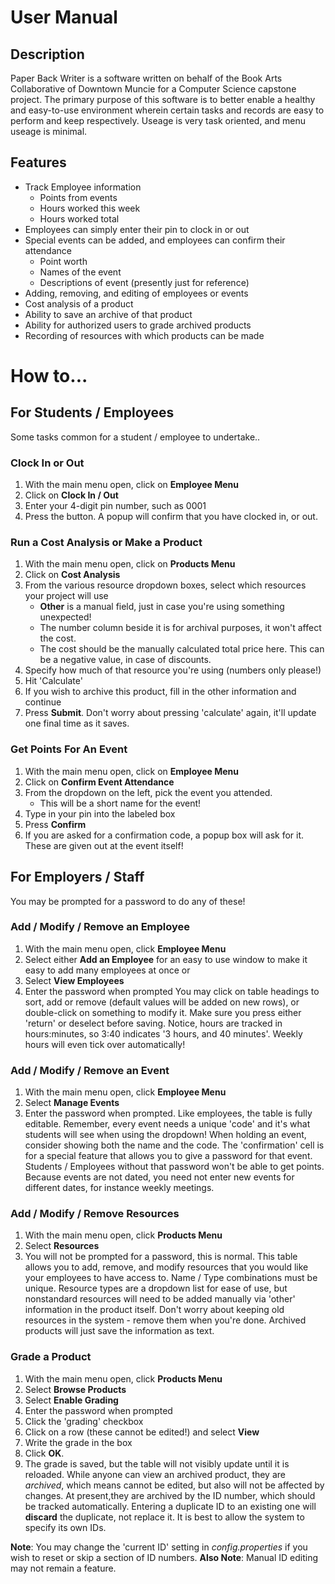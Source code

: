 # User Manual

## **Description**

Paper Back Writer is a software written on behalf of the Book Arts Collaborative of Downtown Muncie for a Computer Science capstone project. The primary purpose of this software is to better enable a healthy and easy-to-use environment wherein certain tasks and records are easy to perform and keep respectively. Useage is very task oriented, and menu useage is minimal.

## **Features**
* Track Employee information
  * Points from events
  * Hours worked this week
  * Hours worked total
* Employees can simply enter their pin to clock in or out
* Special events can be added, and employees can confirm their attendance
  * Point worth
  * Names of the event
  * Descriptions of event (presently just for reference)
* Adding, removing, and editing of employees or events
* Cost analysis of a product
* Ability to save an archive of that product
* Ability for authorized users to grade archived products
* Recording of resources with which products can be made

# How to...

## For Students / Employees
Some tasks common for a student / employee to undertake..

### Clock In or Out
1. With the main menu open, click on **Employee Menu**
1. Click on **Clock In / Out**
1. Enter your 4-digit pin number, such as 0001
1. Press the button. A popup will confirm that you have clocked in, or out.

### Run a Cost Analysis or Make a Product
1. With the main menu open, click on **Products Menu**
1. Click on **Cost Analysis**
1. From the various resource dropdown boxes, select which resources your project will use
	* **Other** is a manual field, just in case you're using something unexpected!
 	* The number column beside it is for archival purposes, it won't affect the cost.
 	* The cost should be the manually calculated total price here. This can be a negative value, in case of discounts.
1. Specify how much of that resource you're using (numbers only please!)
1. Hit 'Calculate'
1. If you wish to archive this product, fill in the other information and continue
1. Press **Submit**. Don't worry about pressing 'calculate' again, it'll update one final time as it saves.

### Get Points For An Event
1. With the main menu open, click on **Employee Menu**
1. Click on **Confirm Event Attendance**
1. From the dropdown on the left, pick the event you attended.
	* This will be a short name for the event!
1. Type in your pin into the labeled box
1. Press **Confirm**
1. If you are asked for a confirmation code, a popup box will ask for it. These are given out at the event itself!

## For Employers / Staff
You may be prompted for a password to do any of these!

### Add / Modify / Remove an Employee
1. With the main menu open, click **Employee Menu**
1. Select either **Add an Employee** for an easy to use window to make it easy to add many employees at once or
1. Select **View Employees**
1. Enter the password when prompted
You may click on table headings to sort, add or remove (default values will be added on new rows), or double-click on something to modify it. Make sure you press either 'return' or deselect before saving. Notice, hours are tracked in hours:minutes, so 3:40 indicates '3 hours, and 40 minutes'. Weekly hours will even tick over automatically!

### Add / Modify / Remove an Event
1. With the main menu open, click **Employee Menu**
1. Select **Manage Events**
1. Enter the password when prompted.
Like employees, the table is fully editable. Remember, every event needs a unique 'code' and it's what students will see when using the dropdown! When holding an event, consider showing both the name and the code. The 'confirmation' cell is for a special feature that allows you to give a password for that event. Students / Employees without that password won't be able to get points. Because events are not dated, you need not enter new events for different dates, for instance weekly meetings.

### Add / Modify / Remove Resources
1. With the main menu open, click **Products Menu**
1. Select **Resources**
1. You will not be prompted for a password, this is normal.
This table allows you to add, remove, and modify resources that you would like your employees to have access to. Name / Type combinations must be unique. Resource types are a dropdown list for ease of use, but nonstandard resources will need to be added manually via 'other' information in the product itself. Don't worry about keeping old resources in the system - remove them when you're done. Archived products will just save the information as text.

### Grade a Product
1. With the main menu open, click **Products Menu**
1. Select **Browse Products**
1. Select **Enable Grading**
1. Enter the password when prompted
1. Click the 'grading' checkbox
1. Click on a row (these cannot be edited!) and select **View**
1. Write the grade in the box
1. Click **OK**.
1. The grade is saved, but the table will not visibly update until it is reloaded.
While anyone can view an archived product, they are *archived*, which means cannot be edited, but also will not be affected by changes. At present,they are archived by the ID number, which should be tracked automatically. Entering a duplicate ID to an existing one will **discard** the duplicate, not replace it. It is best to allow the system to specify its own IDs.

**Note**: You may change the 'current ID' setting in *config.properties* if you wish to reset or skip a section of ID numbers.
**Also Note**: Manual ID editing may not remain a feature.
